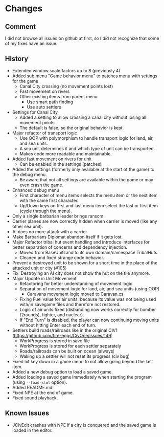# Changes

## Comment

I did not browse all issues on github at first, so I did not recognize that some of my fixes have an issue.

## History

* Extended window scale factors up to 8 (previously 4)
* Added sub menu "Game behavior menu" to patches menu with settings for the game
  * Canal City crossing (no movement points lost)
  * Fast movement on rivers
  * Other existing items from parent menu
    * Use smart path finding
    * Use auto settlers
* Settings for Canal City
  * Added a setting to allow crossing a canal city without losing all movement points.
  * The default is false, so the original behavior is kept.
* Major refactor of transport logic
  * Use OOP with polymorphism to handle transport logic for land, air, and sea units.
  * A sea unit determines if and which type of unit can be transported.
  * Makes code more readable and maintainable.
* Added fast movement on rivers for unit
  * Can be enabled in the settings (patches)
* Added the settings (formerly only available at the start of the game) to the debug menu.
  * Be aware that not all settings are available within the game or may even crash the game.
* Enhanced debug menu
  * First character of menu items selects the menu item or the next item with the same first character.
  * Up/Down keys on first and last menu item select the last or first item (cycle through the menu).
* Only a single barbarian leader brings ransom.
* Carrier planes are now correctly hidden when carrier is moved (like any other sea unit).
* AI does no more attack with a carrier
* Make Barbarians Diplomat abandon itself if it gets lost.
* Major Refactor tribal hut event handling and introduce interfaces for better separation of concerns and dependency injection.
  * Moved from BaseUnitLand to its own domain/namespace TribalHuts.
  * Cleaned and fixed strange code behavior.
* Prevent a destroyed unit to be shown for a short time in the place of the attacked unit or city (#105)
* Fix: Destroying an AI city does not show the hut on the tile anymore.
* Major Update in Unit Movement
  * Refactoring for better understanding of movement logic.
  * Separation of movement logic for land, air, and sea units (using OOP)
    * Caravans movement logic moved to Caravan.cs
  * Fixing Fuel value for air units, because its value was not being used with/in savegame files and therefore not restored.
  * Logic of air units fixed (disbanding now works correctly for bomber (2rounds), fighter, and nuclear).
  * If "End Turn" is disabled, the player can now continuing moving units without hitting Enter each end of turn.
* Settlers build roads/railroads like in the original CIV1 (https://github.com/fire-eggs/CivOne/issues/149)
  * WorkProgress is stored in save file
  * WorkProgress is stored for each settler separately
  * Roads/railroads can be built on ocean (always)
  * Waking up a settler will not reset its progress (civ bug)
* Fixed hit key down in a game menu to not allow going beyond the last item.
* Added a new debug option to load a saved game.
* Added loading a saved game immediately when starting the program (using `--load-slot` option).
* Added README.md
* Fixed NPE at the end of game.
* Fixed sound playback.

## Known Issues

* JCivEdit crashes with NPE if a city is conquered and the saved game is loaded in the editor.
